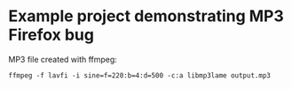 # Example project demonstrating MP3 Firefox bug

MP3 file created with ffmpeg:

`ffmpeg -f lavfi -i sine=f=220:b=4:d=500 -c:a libmp3lame output.mp3`
